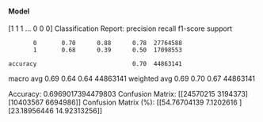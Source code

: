 #### Model
[1 1 1 ... 0 0 0]
Classification Report:
              precision    recall  f1-score   support

           0       0.70      0.88      0.78  27764588
           1       0.68      0.39      0.50  17098553

    accuracy                           0.70  44863141
   macro avg       0.69      0.64      0.64  44863141
weighted avg       0.69      0.70      0.67  44863141

Accuracy: 0.6969017394479803
Confusion Matrix:
[[24570215  3194373]
 [10403567  6694986]]
Confusion Matrix (%):
[[54.76704139  7.1202616 ]
 [23.18956446 14.92313256]]
